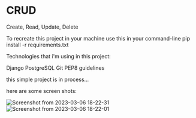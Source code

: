 # CRUD
Create, Read,  Update, Delete

To recreate this project in your machine use this in your command-line
pip install -r requirements.txt

Technologies that i'm using in this project:

Django
PostgreSQL
Git
PEP8 guidelines

this simple project is in process...

here are some screen shots:

![Screenshot from 2023-03-06 18-22-31](https://user-images.githubusercontent.com/86071679/223315999-6153e209-6a92-4e8b-a155-2a4f55ae3539.png)
![Screenshot from 2023-03-06 18-22-01](https://user-images.githubusercontent.com/86071679/223316015-2c5ec41b-9162-4d83-a01f-5b93c1541003.png)
